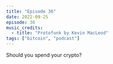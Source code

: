```yaml
---
title: "Episode 36"
date: 2022-09-25
episode: 36
music_credits:
  - title: "Protofunk by Kevin MacLeod"
tags: ["bitcoin", "podcast"]
---
```


Should you spend your crypto?
